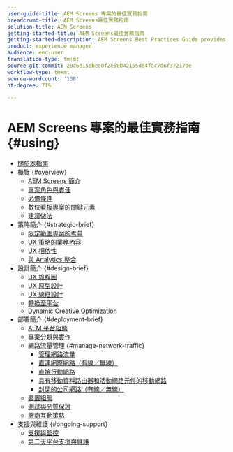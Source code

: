 ```yaml
---
user-guide-title: AEM Screens 專案的最佳實務指南
breadcrumb-title: AEM Screens最佳實務指南
solution-title: AEM Screens
getting-started-title: AEM Screens最佳實務指南
getting-started-description: AEM Screens Best Practices Guide provides guidance on how to successfully plan and execute an AEM Screens project.
product: experience manager
audience: end-user
translation-type: tm+mt
source-git-commit: 20c6e15dbee0f2e50b42155d84fac7d6f372170e
workflow-type: tm+mt
source-wordcount: '138'
ht-degree: 71%

---
```



# AEM Screens 專案的最佳實務指南 {#using}

+ [關於本指南](about-guide.md)
+ 概覽 {#overview}
   + [AEM Screens 簡介](introduction.md)
   + [專案角色與責任](roles-responsibilities.md)
   + [必備條件](pre-requisites.md)
   + [數位看板專案的關鍵元素](getting-started-digital-signage.md)
   + [建議做法](recommended-approach.md)
+ 策略簡介 {#strategic-brief}
   + [限定範圍專案的考量](pre-sales-considerations.md)
   + [UX 策略的業務內容](business-content-strategy.md)
   + [UX 相依性](ux-dependencies.md)
   + [與 Analytics 整合](analytics.md)
+ 設計簡介 {#design-brief}
   + [UX 旅程圖](journey-map.md)
   + [UX 原型設計](prototypes.md)
   + [UX 線框設計](wireframes.md)
   + [轉換至平台](transition-platform.md)
   + [Dynamic Creative Optimization](dynamic-creative-optimizations.md)
+ 部署簡介 {#deployment-brief}
   + [AEM 平台組態](aem-platform-configurations.md)
   + [專案分類與實作](project-taxonomy-implementation.md)
   + 網路流量管理 {#manage-network-traffic}
      + [管理網路流量](/help/using/managing-network-traffic.md)
      + [直連網際網路（有線／無線）](/help/using/direct-internet-network.md)
      + [直接行動網路](/help/using/mobile-network.md)
      + [具有移動資料路由器和活動網路元件的移動網路](/help/using/mobile-network-router.md)
      + [封閉的公司網路（有線／無線）](/help/using/enclosed-corporate-network.md)
   + [裝置組態](device-configurations.md)
   + [測試與品質保證](testing-quality-assurance.md)
   + [廠商互動策略](vendor-engagement.md)
+ 支援與維護 {#ongoing-support}
   + [支援與監控](support-monitoring.md)
   + [第二天平台支援與維護](day-two-support-maintenance.md)
